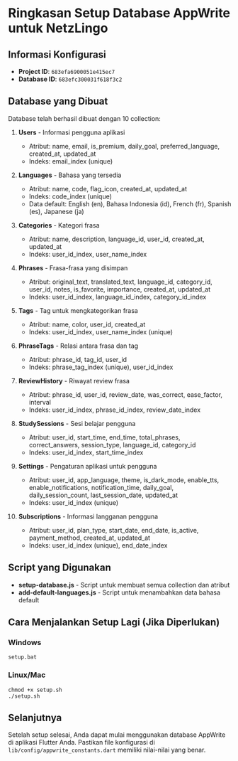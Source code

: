 # Ringkasan Setup Database AppWrite untuk NetzLingo

## Informasi Konfigurasi

- **Project ID**: `683efa6900051e415ec7`
- **Database ID**: `683efc300031f618f3c2`

## Database yang Dibuat

Database telah berhasil dibuat dengan 10 collection:

1. **Users** - Informasi pengguna aplikasi
   - Atribut: name, email, is_premium, daily_goal, preferred_language, created_at, updated_at
   - Indeks: email_index (unique)

2. **Languages** - Bahasa yang tersedia
   - Atribut: name, code, flag_icon, created_at, updated_at
   - Indeks: code_index (unique)
   - Data default: English (en), Bahasa Indonesia (id), French (fr), Spanish (es), Japanese (ja)

3. **Categories** - Kategori frasa
   - Atribut: name, description, language_id, user_id, created_at, updated_at
   - Indeks: user_id_index, user_name_index

4. **Phrases** - Frasa-frasa yang disimpan
   - Atribut: original_text, translated_text, language_id, category_id, user_id, notes, is_favorite, importance, created_at, updated_at
   - Indeks: user_id_index, language_id_index, category_id_index

5. **Tags** - Tag untuk mengkategorikan frasa
   - Atribut: name, color, user_id, created_at
   - Indeks: user_id_index, user_name_index (unique)

6. **PhraseTags** - Relasi antara frasa dan tag
   - Atribut: phrase_id, tag_id, user_id
   - Indeks: phrase_tag_index (unique), user_id_index

7. **ReviewHistory** - Riwayat review frasa
   - Atribut: phrase_id, user_id, review_date, was_correct, ease_factor, interval
   - Indeks: user_id_index, phrase_id_index, review_date_index

8. **StudySessions** - Sesi belajar pengguna
   - Atribut: user_id, start_time, end_time, total_phrases, correct_answers, session_type, language_id, category_id
   - Indeks: user_id_index, start_time_index

9. **Settings** - Pengaturan aplikasi untuk pengguna
   - Atribut: user_id, app_language, theme, is_dark_mode, enable_tts, enable_notifications, notification_time, daily_goal, daily_session_count, last_session_date, updated_at
   - Indeks: user_id_index (unique)

10. **Subscriptions** - Informasi langganan pengguna
    - Atribut: user_id, plan_type, start_date, end_date, is_active, payment_method, created_at, updated_at
    - Indeks: user_id_index (unique), end_date_index

## Script yang Digunakan

- **setup-database.js** - Script untuk membuat semua collection dan atribut
- **add-default-languages.js** - Script untuk menambahkan data bahasa default

## Cara Menjalankan Setup Lagi (Jika Diperlukan)

### Windows
```
setup.bat
```

### Linux/Mac
```
chmod +x setup.sh
./setup.sh
```

## Selanjutnya

Setelah setup selesai, Anda dapat mulai menggunakan database AppWrite di aplikasi Flutter Anda. Pastikan file konfigurasi di `lib/config/appwrite_constants.dart` memiliki nilai-nilai yang benar. 